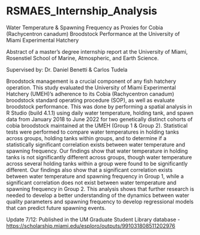 # RSMAES_Internship_Analysis
Water Temperature & Spawning Frequency as Proxies for Cobia (Rachycentron canadum)
Broodstock Performance at the University of Miami Experimental Hatchery

Abstract of a master’s degree internship report at the University of Miami, Rosenstiel School of
Marine, Atmospheric, and Earth Science.

Supervised by: Dr. Daniel Benetti & Carlos Tudela

Broodstock management is a crucial component of any fish hatchery operation. This study
evaluated the University of Miami Experimental Hatchery (UMEH)’s adherence to its Cobia
(Rachycentron canadum) broodstock standard operating procedure (SOP), as well as evaluate
broodstock performance. This was done by performing a spatial analysis in R Studio (build
4.1.1) using daily water temperature, holding tank, and spawn data from January 2018 to June
2022 for two genetically distinct cohorts of cobia broodstock maintained at the UMEH (Group 1
& Group 2). Statistical tests were performed to compare water temperatures in holding tanks
across groups, holding tanks within groups, and to determine if a statistically significant
correlation exists between water temperature and spawning frequency. Our findings show that
water temperature in holding tanks is not significantly different across groups, though water
temperature across several holding tanks within a group were found to be significantly different.
Our findings also show that a significant correlation exists between water temperature and
spawning frequency in Group 1, while a significant correlation does not exist between water
temperature and spawning frequency in Group 2. This analysis shows that further research is
needed to develop a better understanding of the dynamics between water quality parameters and
spawning frequency to develop regressional models that can predict future spawning events.


Update 7/12: Published in the UM Graduate Student Library database - https://scholarship.miami.edu/esploro/outputs/991031808511202976
